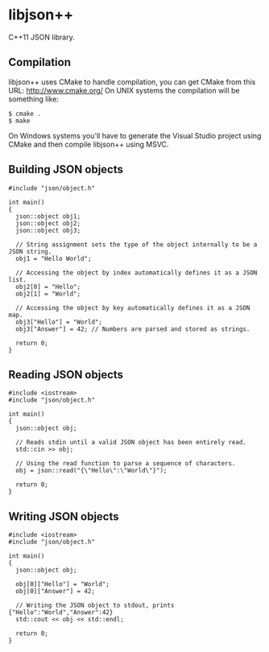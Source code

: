 libjson++
=========

C++11 JSON library.

Compilation
-----------

libjson++ uses CMake to handle compilation, you can get CMake from this URL: http://www.cmake.org/
On UNIX systems the compilation will be something like:

    $ cmake .
    $ make

On Windows systems you'll have to generate the Visual Studio project using CMake and then compile libjson++ using MSVC.

Building JSON objects
---------------------

    #include "json/object.h"
    
    int main()
    {
      json::object obj1;
      json::object obj2;
      json::object obj3;
      
      // String assignment sets the type of the object internally to be a JSON string.
      obj1 = "Hello World";
      
      // Accessing the object by index automatically defines it as a JSON list.
      obj2[0] = "Hello";
      obj2[1] = "World";
      
      // Accessing the object by key automatically defines it as a JSON map.
      obj3["Hello"] = "World";
      obj3["Answer"] = 42; // Numbers are parsed and stored as strings.
      
      return 0;
    }

Reading JSON objects
--------------------

    #include <iostream>
    #include "json/object.h"
    
    int main()
    {
      json::object obj;
      
      // Reads stdin until a valid JSON object has been entirely read.
      std::cin >> obj;
      
      // Using the read function to parse a sequence of characters.
      obj = json::read("{\"Hello\":\"World\"}");
      
      return 0;
    }

Writing JSON objects
--------------------

    #include <iostream>
    #include "json/object.h"
    
    int main()
    {
      json::object obj;
      
      obj[0]["Hello"] = "World";
      obj[0]["Answer"] = 42;
      
      // Writing the JSON object to stdout, prints {"Hello":"World","Answer":42}
      std::cout << obj << std::endl;
      
      return 0;
    }
